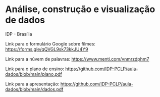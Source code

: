 # Análise, construção e visualização de dados

IDP - Brasília

Link para o formulário Google sobre filmes: https://forms.gle/qQVGL9sk73kkJU4Y9

Link para a núvem de palavras: https://www.menti.com/vnmrzdphm7

Link para o plano de ensino: https://github.com/IDP-PCLP/aula-dados/blob/main/plano.pdf

Link para a apresentação: https://github.com/IDP-PCLP/aula-dados/blob/main/dados.pdf
